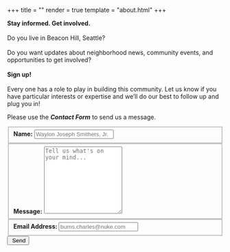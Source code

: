 +++
title = ""
render = true
template = "about.html"
+++

**Stay informed. Get involved.** \
\
Do you live in Beacon Hill, Seattle? \
\
Do you want updates about neighborhood news, community events, and opportunities to get involved? \
\
**Sign up!** \
\
Every one has a role to play in building this community. Let us know if you have particular interests or expertise and we’ll do our best to follow up and plug you in!

<!doctype html>
<html lang="en">
<head>
    <meta charset="utf-8">
    <meta name="viewport" content="width=device-width, initial-scale=1.0">
    <meta name="description" content="contact form example">
  <title>Contact Form Example</title>

  <link rel="stylesheet" href="https://cdn.jsdelivr.net/npm/purecss@3.0.0/build/pure-min.css" integrity="sha384-X38yfunGUhNzHpBaEBsWLO+A0HDYOQi8ufWDkZ0k9e0eXz/tH3II7uKZ9msv++Ls" crossorigin="anonymous">

</head>

<body>
  <!-- <h2 class="content-head is-center">Contact Us!</h2> -->
  <aside>
       <p>
          <!--  We would <em>love</em> to hear from you! </p> -->
           <p>Please use the <b><em>Contact Form</em></b>
           to send us a message.
       </p>
   </aside>

<!-- START HERE -->
<link rel="stylesheet" href="https://cdn.jsdelivr.net/npm/purecss@3.0.0/build/pure-min.css" 
integrity="sha384-X38yfunGUhNzHpBaEBsWLO+A0HDYOQi8ufWDkZ0k9e0eXz/tH3II7uKZ9msv++Ls" crossorigin="anonymous">
<link rel="stylesheet" href="https://maxcdn.bootstrapcdn.com/font-awesome/4.4.0/css/font-awesome.min.css">

   <!-- Style The Contact Form How Ever You Prefer -->
 <link rel="stylesheet" href="style.css">

  <form class="gform pure-form pure-form-stacked" method="POST" data-email="example@email.net"
  action="https://script.google.com/macros/s/AKfycbzxFPzo_BroXFUH18UWW1r3K2L7wlfqMyUd-zuBLysy30jjhiPfGyvCHgfOHSe7RTxK/exec">
    <!-- change the form action to your script url -->

<div class="form-elements">
    <fieldset class="pure-group">
        <label for="name"> <b>Name:</b> </label>
        <input id="name" name="name" placeholder="Waylon Joseph Smithers, Jr." />
        </fieldset>

<fieldset class="pure-group">
    <label for="message"> <b>Message:</b> </label>
    <textarea id="message" name="message" rows="10"
    placeholder="Tell us what's on your mind..."></textarea>
</fieldset>

<fieldset class="pure-group">
    <label for="email"> <b>Email Address: </b> </label>
    <input id="email" name="email" type="email" value=""
    required placeholder="burns.charles@nuke.com"/>
</fieldset>

<button class="button-success pure-button button-xlarge">
    <i class="fa fa-paper-plane"></i>&nbsp;Send</button>
</div>

<!-- Customise the Thankyou Message People See when they submit the form: -->
<div class="thankyou_message" style="display:none;">
<h2><em>Thanks</em> for contacting us!
We will get back to you soon!</h2>
</div>

</form>

<!-- Submit the Form to Google Using "AJAX" -->
<script data-cfasync="false" src="form-submission-handler.js"></script>
<!-- END -->

</body>
</html>
